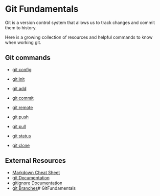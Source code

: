 # Git Fundamentals

Git is a version control system that allows us to track changes and commit them to history.

Here is a growing collection of resources and helpful commands to know when working git.

## Git commands

- [git config](./commands/Config.md)

- [git init](./commands/Init.md)

- [git add](./commands/Add.md)

- [git commit](./commands/Commit.md)

- [git remote](./commands/Remote.md)

- [git push](./commands/Push.md)

- [git pull](./commands/Pull.md)

- [git status](./commands/Status.md)

- [git clone](./commands/Clone.md)

## External Resources
- [Markdown Cheat Sheet](https://www.markdownguide.org/cheat-sheet/)
- [git Documentation](https://git-scm.com/docs)
- [gitignore Documentation](https://git-scm.com/docs/gitignore)
- [git Branches](https://git-scm.com/book/en/v2/Git-Branching-Branches-in-a-Nutshell)#   G i t F u n d a m e n t a l s  
 